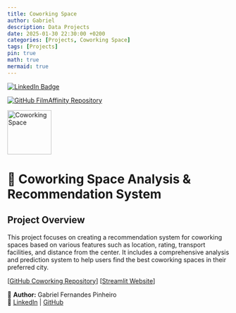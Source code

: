 ```yaml
---
title: Coworking Space
author: Gabriel
description: Data Projects
date: 2025-01-30 22:30:00 +0200
categories: [Projects, Coworking Space]
tags: [Projects]
pin: true
math: true
mermaid: true
---
```

[![LinkedIn Badge](https://img.shields.io/badge/LinkedIn-Profile-informational?style=flat&logo=linkedin&logoColor=white&color=0D76A8)](https://www.linkedin.com/in/braydon-coyer/)

[![GitHub FilmAffinity Repository](https://img.shields.io/badge/GitHub-100000?style=for-the-badge&logo=github&logoColor=white)](https://github.com/GabrielFersPin/Coworking.git)

<a href="https://github.com/GabrielFersPin/Coworking.git" target="_blank">
    <img align="center" src="https://www.freepik.com/free-vector/coworking-space-illustration-with-people-working-together_12150865.htm?auto=compress&cs=tinysrgb&w=1260&h=750&dpr=2" alt="Coworking Space" height="100" />
</a>

# 🏢 Coworking Space Analysis & Recommendation System

## Project Overview

This project focuses on creating a recommendation system for coworking spaces based on various features such as location, rating, transport facilities, and distance from the center. It includes a comprehensive analysis and prediction system to help users find the best coworking spaces in their preferred city.


[[GitHub Coworking Repository](https://github.com/GabrielFersPin/Coworking.git)]
[[Streamlit Website](https://gabrielferspin-coworking-app-kfmulc.streamlit.app/)]

📌 **Author:** Gabriel Fernandes Pinheiro  
🔗 [LinkedIn](https://www.linkedin.com/in/gabriel-fernandes-pinheiro) | [GitHub](https://github.com/gabriel-pinheiro)

